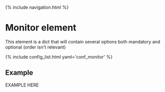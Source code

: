 {% include navigation.html %}

# Monitor element 

This element is a dict that will contain several options both mandatory and optional (order isn't relevant)

{% include config_list.html yaml='conf_monitor' %}

## Example

EXAMPLE HERE
